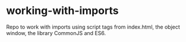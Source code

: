 # working-with-imports
Repo to work with imports using script tags from index.html, the object window, the library CommonJS and ES6.
